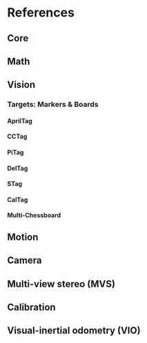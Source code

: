 # References

## Core

## Math

## Vision

### Targets: Markers & Boards

#### AprilTag

#### CCTag

#### PiTag

#### DelTag

#### STag

#### CalTag

#### Multi-Chessboard

## Motion

## Camera

## Multi-view stereo (MVS)

## Calibration

## Visual-inertial odometry (VIO)

